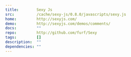 ```yaml
---
title:        Sexy Js
src:          /cache/sexy-js/0.8.0/javascripts/sexy.js
home:         http://sexyjs.com/
demo:         http://sexyjs.com/demos/comments/
docs:         ""
repo:         http://github.com/furf/Sexy
tags:         []
description:  ""
dependencies: ""
---
```


